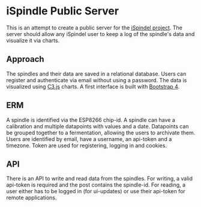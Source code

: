 # iSpindle Public Server

This is an attempt to create a public server for the [iSpindel project](https://github.com/universam1/iSpindel).
The server should allow any iSpindel user to keep a log of the spindle's data and visualize it via charts.

## Approach

The spindles and their data are saved in a relational database.
Users can register and authenticate via email without using a password.
The data is visualized using [C3.js](http://c3js.org/) charts.
A first interface is built with [Bootstrap 4](https://v4-alpha.getbootstrap.com/).

## ERM

A spindle is identified via the ESP8266 chip-id.
A spindle can have a calibration and multiple datapoints with values and a date.
Datapoints can be grouped together to a fermentation, allowing the users to archivate them.
Users are identified by email, have a username, an api-token and a timezone.
Token are used for registering, logging in and cookies.

## API

There is an API to write and read data from the spindles.
For writing, a valid api-token is required and the post contains the spindle-id.
For reading, a user either has to be logged in (for ui-updates) or use their api-token for remote applications.
